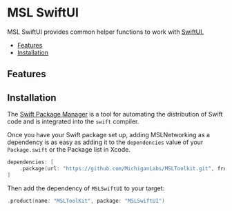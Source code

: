 # MSL SwiftUI

MSL SwiftUI provides common helper functions to work with [SwiftUI.](https://developer.apple.com/xcode/swiftui/)
* [Features](#features)
* [Installation](#installation)

## Features

## Installation

The [Swift Package Manager](https://swift.org/package-manager/) is a tool for automating the distribution of Swift code and is integrated into the `swift` compiler.

Once you have your Swift package set up, adding MSLNetworking as a dependency is as easy as adding it to the `dependencies` value of your `Package.swift` or the Package list in Xcode.

```swift
dependencies: [
    .package(url: "https://github.com/MichiganLabs/MSLToolkit.git", from: "0.0.1")
]
```

Then add the dependency of `MSLSwiftUI` to your target:

```swift
.product(name: "MSLToolKit", package: "MSLSwiftUI")
```
